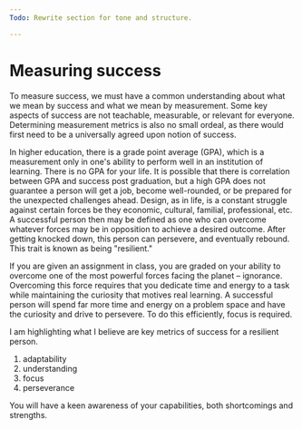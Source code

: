 ```yaml
---
Todo: Rewrite section for tone and structure.

---
```


# Measuring success

To measure success, we must have a common understanding about what we mean by success and what we mean by measurement. Some key aspects of success are not teachable, measurable, or relevant for everyone. Determining measurement metrics is also no small ordeal, as there would first need to be a universally agreed upon notion of success.

In higher education, there is a grade point average (GPA), which is a measurement only in one's ability to perform well in an institution of learning. There is no GPA for your life. It is possible that there is correlation between GPA and success post graduation, but a high GPA does not guarantee a person will get a job, become well-rounded, or be prepared for the unexpected challenges ahead. Design, as in life, is a constant struggle against certain forces be they economic, cultural, familial, professional, etc. A successful person then may be defined as one who can overcome whatever forces may be in opposition to achieve a desired outcome. After getting knocked down, this person can persevere, and eventually rebound. This trait is known as being "resilient." 

If you are given an assignment in class, you are graded on your ability to overcome one of the most powerful forces facing the planet – ignorance. Overcoming this force requires that you dedicate time and energy to a task while maintaining the curiosity that motives real learning. A successful person will spend far more time and energy on a problem space and have the curiosity and drive to persevere. To do this efficiently, focus is required.


I am highlighting what I believe are key metrics of success for a resilient person.
 
 1. adaptability
 2. understanding
 3. focus
 4. perseverance
 
You will have a keen awareness of your capabilities, both shortcomings and strengths.